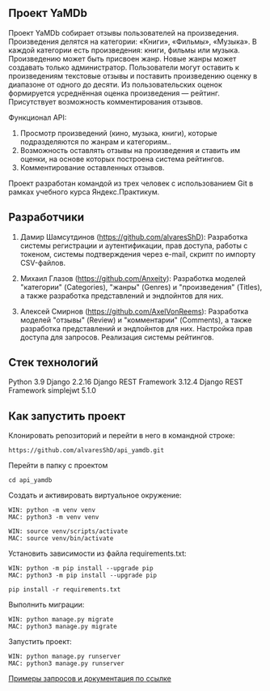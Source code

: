 ## Проект YaMDb

Проект YaMDb собирает отзывы пользователей на произведения. Произведения делятся на категории: «Книги», «Фильмы», «Музыка». В каждой категории есть произведения: книги, фильмы или музыка. Произведению может быть присвоен жанр. Новые жанры может создавать только администратор. Пользователи могут оставить к произведениям текстовые отзывы и поставить произведению оценку в диапазоне от одного до десяти. Из пользовательских оценок формируется усреднённая оценка произведения — рейтинг. Присутствует возможность комментирования отзывов.

Функционал API:
1) Просмотр произведений (кино, музыка, книги), которые подразделяются по жанрам и категориям..
2) Возможность оставлять отзывы на произведения и ставить им оценки, на основе которых построена система рейтингов.
3) Комментирование оставленных отзывов.

Проект разработан командой из трех человек с использованием Git в рамках учебного курса Яндекс.Практикум.

## Разработчики

1. Дамир Шамсутдинов (https://github.com/alvaresShD):
Разработка системы регистрации и аутентификации, прав доступа, работы с токеном, системы подтверждения через e-mail, скрипт по импорту CSV-файлов.

2. Михаил Глазов (https://github.com/Anxeity):
Разработка моделей "категории" (Categories), "жанры" (Genres) и "произведения" (Titles), а также разработка представлений и эндпойнтов для них.

3. Алексей Смирнов (https://github.com/AxelVonReems):
Разработка моделей "отзывы" (Review) и "комментарии" (Comments), а также разработка представлений и эндпойнтов для них. Настройка прав доступа для запросов. Реализация системы рейтингов.

## Стек технологий

Python 3.9
Django 2.2.16
Django REST Framework 3.12.4
Django REST Framework simplejwt 5.1.0

## Как запустить проект

Клонировать репозиторий и перейти в него в командной строке:

```
https://github.com/alvaresShD/api_yamdb.git
```

Перейти в папку с проектом

```
cd api_yamdb
```

Cоздать и активировать виртуальное окружение:

```
WIN: python -m venv venv
MAC: python3 -m venv venv
```

```
WIN: source venv/scripts/activate
MAC: source venv/bin/activate
```

Установить зависимости из файла requirements.txt:

```
WIN: python -m pip install --upgrade pip
MAC: python3 -m pip install --upgrade pip
```

```
pip install -r requirements.txt
```

Выполнить миграции:

```
WIN: python manage.py migrate
MAC: python3 manage.py migrate
```

Запустить проект:

```
WIN: python manage.py runserver
MAC: python3 manage.py runserver
```

[Примеры запросов и документация по ссылке](http://127.0.0.1:8000/redoc/)
